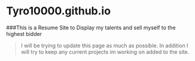# Tyro10000.github.io
###This is a Resume Site to Display my talents and sell myself to the highest bidder
>I will be trying to update this page as much as possible.
>In addition I will try to keep any current projects im working on added to the site.
